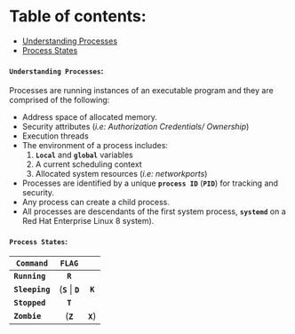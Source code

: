 # **Table of contents**:
  - [Understanding Processes](#understanding-processess)
  - [Process States](#process-states)



#### **`Understanding Processes`**:

Processes are running instances of an executable program and they are comprised of the following:
- Address space of allocated memory.
- Security attributes (*i.e: Authorization Credentials/ Ownership*)
- Execution threads 
- The environment of a process includes:
  1. **`Local`** and **`global`** variables
  2. A current scheduling context
  3. Allocated system resources (*i.e: networkports*)
- Processes are identified by a unique **`process ID`** (**`PID`**) for tracking
and security. 
- Any process can create a child process. 
- All processes are descendants of the first system process, **`systemd`** on a Red Hat Enterprise Linux 8 system).

#### **`Process States`**:


|         **`Command`**  |     **`FLAG`**                    |                   |
|------------------------|:---------------------------------:|:-----------------:| 
| **`Running`**          |**`R`**                            |                   |
| **`Sleeping`**         | (**`S`** \| **`D`**|**`K`**|**`I`**) |                   |
| **`Stopped`**          |  **`T`**         |                   |
| **`Zombie`**           | (**`Z`**|**`X`**)   |                   |

